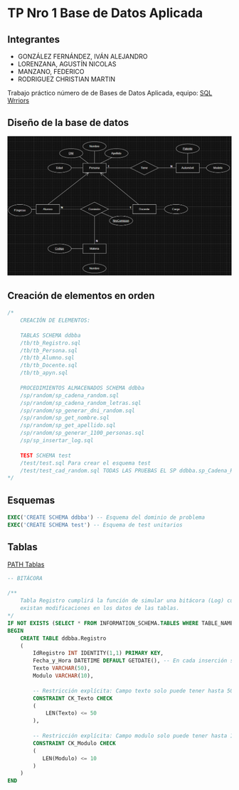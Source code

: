 # TP Nro 1 Base de Datos Aplicada

## Integrantes

- GONZÁLEZ FERNÁNDEZ, IVÁN ALEJANDRO
- LORENZANA, AGUSTÍN NICOLAS
- MANZANO, FEDERICO
- RODRIGUEZ CHRISTIAN MARTIN

Trabajo práctico número de de Bases de Datos Aplicada, equipo: [SQL Wrriors](https://github.com/SQL-Warriors/TP_1_Base_De_Datos_Aplicada)

## Diseño de la base de datos

![Diseño](modelado/DER.png)

## Creación de elementos en orden 

```SQL
/*
    CREACIÓN DE ELEMENTOS:

    TABLAS SCHEMA ddbba 
    /tb/tb_Registro.sql
    /tb/tb_Persona.sql
    /tb/tb_Alumno.sql
    /tb/tb_Docente.sql
    /tb/tb_apyn.sql

    PROCEDIMIENTOS ALMACENADOS SCHEMA ddbba 
    /sp/random/sp_cadena_random.sql
    /sp/random/sp_cadena_random_letras.sql
    /sp/random/sp_generar_dni_random.sql
    /sp/random/sp_get_nombre.sql
    /sp/random/sp_get_apellido.sql
    /sp/random/sp_generar_1100_personas.sql
    /sp/sp_insertar_log.sql

    TEST SCHEMA test
    /test/test.sql Para crear el esquema test 
    /test/test_cad_random.sql TODAS LAS PRUEBAS EL SP ddbba.sp_Cadena_Random
*/
```

## Esquemas

```SQL
EXEC('CREATE SCHEMA ddbba') -- Esquema del dominio de problema
EXEC('CREATE SCHEMA test') -- Esquema de test unitarios
```

## Tablas

[PATH Tablas](tb/)

```SQL
-- BITÁCORA

/**
    Tabla Registro cumplirá la función de simular una bitácora (Log) cuando 
    existan modificaciones en los datos de las tablas.
*/
IF NOT EXISTS (SELECT * FROM INFORMATION_SCHEMA.TABLES WHERE TABLE_NAME = 'ddbba.Registro')
BEGIN
    CREATE TABLE ddbba.Registro 
    (
        IdRegistro INT IDENTITY(1,1) PRIMARY KEY,
        Fecha_y_Hora DATETIME DEFAULT GETDATE(), -- En cada inserción se carga en este campo la fecha y la hora actual
        Texto VARCHAR(50),
        Modulo VARCHAR(10),

        -- Restricción explícita: Campo texto solo puede tener hasta 50 caracteres
        CONSTRAINT CK_Texto CHECK
        (
            LEN(Texto) <= 50
        ),

        -- Restricción explícita: Campo modulo solo puede tener hasta 10 caracteres
        CONSTRAINT CK_Modulo CHECK 
        (
           LEN(Modulo) <= 10
        )
    )
END 
```


